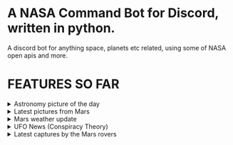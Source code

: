 # A NASA Command Bot for Discord, written in python.

A discord bot for anything space, planets etc related, using some of NASA open apis and more.

# FEATURES SO FAR
<details>
  <summary>Astronomy picture of the day</summary>
    - Get the Astronomy picture of the day (with additional option to choose a random date or specify your own aswell).
    - Command: !apod
    - Aliases: !pic, !picture, !astropic
    - Optional usages: !apod {date} / !apod random
</details>

<details>
  <summary>Latest pictures from Mars</summary>
    - Get random latest pictures of Mars, taken either by the Curiosity Rover or the Perseverance Rover, using the official NASA API.
    - Command: !mars
    - Aliases: !mpic, !marspic
</details>

<details>
  <summary>Mars weather update</summary>
    - Get the latest mars weather reports from the Perseverance Rover, from the "MarsWxReport" twitter account.
    - Command: !marsweather
    - Aliases: !mw, !mweather
</details>

<details>
  <summary>UFO News (Conspiracy Theory)</summary>
    - Get the latest ufo conspiracy theory video (from the popular channel secureteam10). Made this for my buddy.
    - Command: !ufo
    - Aliases: !ufovid, !ufonews
</details>

<details>
  <summary>Latest captures by the Mars rovers</summary>
    - Get the latest video from the popular channel "iGadgetPro" about Perseverance & Curiosity capturing cool stuff on Mars.
    - Command: !marsvid
    - Aliases: !mvid
</details>

